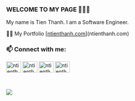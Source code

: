 ### WELCOME TO MY PAGE 👋👋👋
My name is Tien Thanh. I am a Software Engineer.<br>

👨‍💻 My Portfolio [[ntienthanh.com](https://ntienthanh.com/)](ntienthanh.com)

<h3 align="left">📫 Connect with me: </h3> 

<p align="left">
<a href="https://linkedin.com/in/ntienthanh" target="blank"><img align="center" src="https://raw.githubusercontent.com/rahuldkjain/github-profile-readme-generator/master/src/images/icons/Social/linked-in-alt.svg" alt="ntienthanh" height="30" width="40" /></a>
<a href="https://www.leetcode.com/ntienthanh181" target="blank"><img align="center" src="https://raw.githubusercontent.com/rahuldkjain/github-profile-readme-generator/master/src/images/icons/Social/leet-code.svg" alt="ntienthanh181" height="30" width="40" /></a>
<a href="https://instagram.com/ntienthanh.travel" target="blank"><img align="center" src="https://raw.githubusercontent.com/rahuldkjain/github-profile-readme-generator/master/src/images/icons/Social/instagram.svg" alt="ntienthanh.travel" height="30" width="40" /></a>
<a href="https://www.youtube.com/@ntienthanh.181" target="blank"><img align="center" src="https://raw.githubusercontent.com/rahuldkjain/github-profile-readme-generator/master/src/images/icons/Social/youtube.svg" alt="ntienthanh.181" height="30" width="40" /></a>

</p>


<br>

[![](https://visitcount.itsvg.in/api?id=ntienthanh181&icon=0&color=0)](https://visitcount.itsvg.in)

